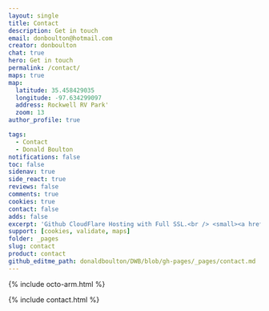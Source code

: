 ```yaml
---
layout: single
title: Contact
description: Get in touch
email: donboulton@hotmail.com
creator: donboulton
chat: true
hero: Get in touch
permalink: /contact/
maps: true
map:
  latitude: 35.458429035
  longitude: -97.634299097
  address: Rockwell RV Park'
  zoom: 13
author_profile: true

tags:
  - Contact
  - Donald Boulton
notifications: false
toc: false
sidenav: true
side_react: true
reviews: false
comments: true
cookies: true
contact: false
adds: false
excerpt: 'Github CloudFlare Hosting with Full SSL.<br /> <small><a href="https://github.com/donaldboulton/DWB/">Jekyll Gulp Travis CI Build</a></small><br /><br /> {::nomarkdown}<iframe style="display: inline-block;" src="https://ghbtns.com/github-btn.html?user=donaldboulton&repo=DWB&type=star&count=true&size=large" frameborder="0" scrolling="0" width="160px" height="30px"></iframe> <iframe style="display: inline-block;" src="https://ghbtns.com/github-btn.html?user=donaldboulton&repo=DWB&type=fork&count=true&size=large" frameborder="0" scrolling="0" width="158px" height="30px"></iframe>{:/nomarkdown}'
support: [cookies, validate, maps]
folder: _pages
slug: contact
product: contact
github_editme_path: donaldboulton/DWB/blob/gh-pages/_pages/contact.md
---
```


{% include octo-arm.html %}

{% include contact.html %}
